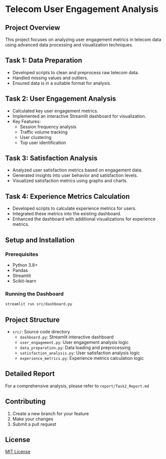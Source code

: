 # Telecom User Engagement Analysis

## Project Overview
This project focuses on analyzing user engagement metrics in telecom data using advanced data processing and visualization techniques.

## Task 1: Data Preparation
- Developed scripts to clean and preprocess raw telecom data.
- Handled missing values and outliers.
- Ensured data is in a suitable format for analysis.

## Task 2: User Engagement Analysis
- Calculated key user engagement metrics.
- Implemented an interactive Streamlit dashboard for visualization.
- Key Features:
  - Session frequency analysis
  - Traffic volume tracking
  - User clustering
  - Top user identification

## Task 3: Satisfaction Analysis
- Analyzed user satisfaction metrics based on engagement data.
- Generated insights into user behavior and satisfaction levels.
- Visualized satisfaction metrics using graphs and charts.

## Task 4: Experience Metrics Calculation
- Developed scripts to calculate experience metrics for users.
- Integrated these metrics into the existing dashboard.
- Enhanced the dashboard with additional visualizations for experience metrics.

## Setup and Installation

### Prerequisites
- Python 3.8+
- Pandas
- Streamlit
- Scikit-learn

### Running the Dashboard
```bash
streamlit run src/dashboard.py
```

## Project Structure
- `src/`: Source code directory
  - `dashboard.py`: Streamlit interactive dashboard
  - `user_engagement.py`: User engagement analysis logic
  - `data_preparation.py`: Data loading and preprocessing
  - `satisfaction_analysis.py`: User satisfaction analysis logic
  - `experience_metrics.py`: Experience metrics calculation logic

## Detailed Report
For a comprehensive analysis, please refer to `report/Task2_Report.md`

## Contributing

1. Create a new branch for your feature
2. Make your changes
3. Submit a pull request

## License

[MIT License](LICENSE)
